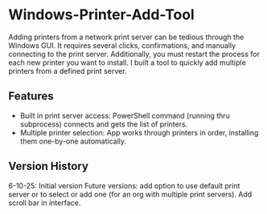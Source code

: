 # Windows-Printer-Add-Tool

Adding printers from a network print server can be tedious through the Windows GUI. It requires several clicks, confirmations, and manually connecting to the print server. Additionally, you must restart the process for each new printer you want to install. I built a tool to quickly add multiple printers from a defined print server.

## Features
- Built in print server access: PowerShell command (running thru subprocess) connects and gets the list of printers.
- Multiple printer selection: App works through printers in order, installing them one-by-one automatically.

## Version History
6-10-25: Initial version
Future versions: add option to use default print server or to select or add one (for an org with multiple print servers). Add scroll bar in interface. 

